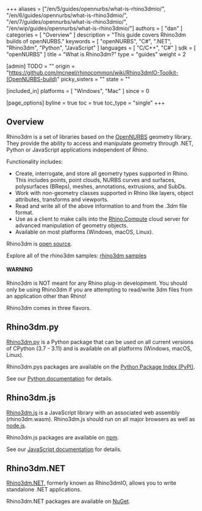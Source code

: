 +++
aliases = ["/en/5/guides/opennurbs/what-is-rhino3dmio/", "/en/6/guides/opennurbs/what-is-rhino3dmio/", "/en/7/guides/opennurbs/what-is-rhino3dmio/", "/en/wip/guides/opennurbs/what-is-rhino3dmio/"]
authors = [ "dan" ]
categories = [ "Overview" ]
description = "This guide covers Rhino3dm builds of openNURBS."
keywords = [ "openNURBS", "C#", ".NET", "Rhino3dm", "Python", "JavaScript" ]
languages = [ "C/C++", "C#" ]
sdk = [ "openNURBS" ]
title = "What is Rhino3dm?"
type = "guides"
weight = 2

[admin]
TODO = ""
origin = "https://github.com/mcneel/rhinocommon/wiki/Rhino3dmIO-Toolkit-(OpenNURBS-build)"
picky_sisters = ""
state = ""

[included_in]
platforms = [ "Windows", "Mac" ]
since = 0

[page_options]
byline = true
toc = true
toc_type = "single"
+++

## Overview

Rhino3dm is a set of libraries based on the [OpenNURBS](/guides/opennurbs/what-is-opennurbs) geometry library. They provide the ability to access and manipulate geometry through .NET, Python or JavaScript applications independent of Rhino.

Functionality includes:

- Create, interrogate, and store all geometry types supported in Rhino. This includes points, point clouds, NURBS curves and surfaces, polysurfaces (BReps), meshes, annotations, extrusions, and SubDs.
- Work with non-geometry classes supported in Rhino like layers, object attributes, transforms and viewports.
- Read and write all of the above information to and from the .3dm file format.
- Use as a client to make calls into the [Rhino.Compute](/guides/compute/) cloud server for advanced manipulation of geometry objects.
- Available on most platforms (Windows, macOS, Linux).

Rhino3dm is [open source](https://github.com/mcneel/rhino3dm).

Explore all of the rhino3dm samples: [rhino3dm samples](https://github.com/mcneel/rhino-developer-samples/tree/8/rhino3dm)

<div class="bs-callout bs-callout-danger">
  <h4>WARNING</h4>
  <p>Rhino3dm is NOT meant for any Rhino plug-in development. You should only be using Rhino3dm if you are attempting to read/write 3dm files from an application other than Rhino!</p>
</div>

Rhino3dm comes in three flavors.

## Rhino3dm.py

[Rhino3dm.py](https://pypi.org/project/rhino3dm/) is a Python package that can be used on all current versions of CPython (3.7 - 3.11) and is available on all platforms (Windows, macOS, Linux).

Rhino3dm.pys packages are available on the [Python Package Index (PyPI)](https://pypi.org/project/rhino3dm/).

See our [Python documentation](https://github.com/mcneel/rhino3dm/blob/main/docs/python/RHINO3DM.PY.md) for details.

## Rhino3dm.js

[Rhino3dm.js](https://www.npmjs.com/package/rhino3dm) is a JavaScript library with an associated web assembly (rhino3dm.wasm). Rhino3dm.js should run on all major browsers as well as [node.js](https://nodejs.org).

Rhino3dm.js packages are available on [npm](https://www.npmjs.com/package/rhino3dm).

See our [JavaScript documentation](https://github.com/mcneel/rhino3dm/blob/main/docs/javascript/RHINO3DM.JS.md) for details.

## Rhino3dm.NET

[Rhino3dm.NET](https://www.nuget.org/packages/Rhino3dm/), formerly known as Rhino3dmIO, allows you to write standalone .NET applications.

Rhino3dm.NET packages are available on [NuGet](https://www.nuget.org/packages/Rhino3dm/).
